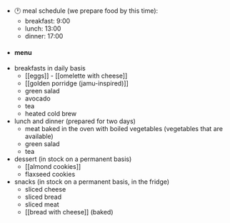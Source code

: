 - 🕐 meal schedule (we prepare food by this time):
	- breakfast: 9:00
	- lunch: 13:00
	- dinner: 17:00
- #### menu
- breakfasts in daily basis
	- [[eggs]] - [[omelette with cheese]]
	- [[golden porridge (jamu-inspired)]]
	- green salad
	- avocado
	- tea
	- heated cold brew
- lunch and dinner (prepared for two days)
	- meat baked in the oven with boiled vegetables (vegetables that are available)
	- green salad
	- tea
- dessert (in stock on a permanent basis)
	- [[almond cookies]]
	- flaxseed cookies
- snacks (in stock on a permanent basis, in the fridge)
	- sliced cheese
	- sliced bread
	- sliced meat
	- [[bread with cheese]] (baked)
